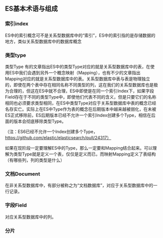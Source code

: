 ## ES基本术语与组成

### 索引index

ES中的索引概念可不是关系型数据库中的“索引”，ES中的索引指的是存储数据的地方，类似关系型数据库中的数据库概念

### 类型type

类型Type
有的文章指出ES中的类型Type对应的就是关系型数据库中的表，在使用ES中我们会遇到另外一个概念映射（Mapping），也有不少的文章指出Mapping对应的就是关系型数据库中的表。关系型数据库中表与表是物理独立的，即使在两个表中存在相同名称不同类型的列，这在我们的关系型数据库也是极为合理的，但这在ES中就不合理，ES中即使是在同一个索引Index下，如果字段Field存在于不同的类型Type中，即使他们代表不同的含义，但是只要它们的名称相同也必须要求类型相同，在ES中类型Type对应于关系型数据库中表的概念已经名存实亡。实际上在ES中Type作为表的概念在后期版本中越来越被弱化，在未被ES正式移除前，ES后期版本已经不允许一个索引Index创建多个Type，相信在后面的版本会彻底移除类型Type。

（注：ES6已经不允许一个Index创建多个Type，https://github.com/elastic/elasticsearch/pull/24317）

如果在现阶段一定要理解ES中的Type，那么一定要和Mapping结合起来。可以理解为类型Type就是定义一个表，仅仅是定义而已，而映射Mapping定义了表结构（有哪些列，列的类型是什么）

### 文档Document

在非关系型数据库中，有部分被称之为“文档数据库”，对应于关系型数据库中的一行记录。

### 字段Field

对应关系型数据库中的列。


### 分片

